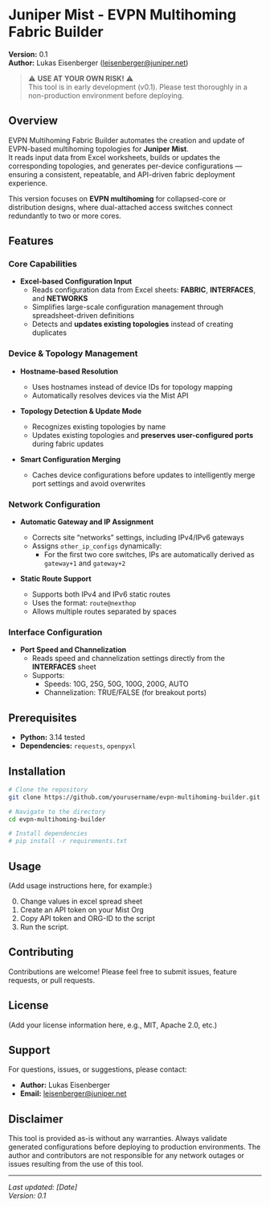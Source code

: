 # Juniper Mist - EVPN Multihoming Fabric Builder

**Version:** 0.1  
**Author:** Lukas Eisenberger (leisenberger@juniper.net)

> ⚠️ **USE AT YOUR OWN RISK!** ⚠️  
> This tool is in early development (v0.1). Please test thoroughly in a non-production environment before deploying.

## Overview

EVPN Multihoming Fabric Builder automates the creation and update of EVPN-based multihoming topologies for **Juniper Mist**.  
It reads input data from Excel worksheets, builds or updates the corresponding topologies, and generates per-device configurations — ensuring a consistent, repeatable, and API-driven fabric deployment experience.

This version focuses on **EVPN multihoming** for collapsed-core or distribution designs, where dual-attached access switches connect redundantly to two or more cores.

## Features

### Core Capabilities
- **Excel-based Configuration Input**
  - Reads configuration data from Excel sheets: **FABRIC**, **INTERFACES**, and **NETWORKS**
  - Simplifies large-scale configuration management through spreadsheet-driven definitions
  - Detects and **updates existing topologies** instead of creating duplicates

### Device & Topology Management
- **Hostname-based Resolution**
  - Uses hostnames instead of device IDs for topology mapping  
  - Automatically resolves devices via the Mist API

- **Topology Detection & Update Mode**
  - Recognizes existing topologies by name  
  - Updates existing topologies and **preserves user-configured ports** during fabric updates

- **Smart Configuration Merging**
  - Caches device configurations before updates to intelligently merge port settings and avoid overwrites

### Network Configuration
- **Automatic Gateway and IP Assignment**
  - Corrects site “networks” settings, including IPv4/IPv6 gateways  
  - Assigns `other_ip_configs` dynamically:
    - For the first two core switches, IPs are automatically derived as `gateway+1` and `gateway+2`

- **Static Route Support**
  - Supports both IPv4 and IPv6 static routes  
  - Uses the format: `route@nexthop`
  - Allows multiple routes separated by spaces

### Interface Configuration
- **Port Speed and Channelization**
  - Reads speed and channelization settings directly from the **INTERFACES** sheet  
  - Supports:
    - Speeds: 10G, 25G, 50G, 100G, 200G, AUTO  
    - Channelization: TRUE/FALSE (for breakout ports)

## Prerequisites
- **Python:** 3.14 tested  
- **Dependencies:** `requests`, `openpyxl`

## Installation

```bash
# Clone the repository
git clone https://github.com/yourusername/evpn-multihoming-builder.git

# Navigate to the directory
cd evpn-multihoming-builder

# Install dependencies
# pip install -r requirements.txt

```
## Usage

(Add usage instructions here, for example:)

0. Change values in excel spread sheet
1. Create an API token on your Mist Org
2. Copy API token and ORG-ID to the script
3. Run the script.

## Contributing

Contributions are welcome! Please feel free to submit issues, feature requests, or pull requests.

## License

(Add your license information here, e.g., MIT, Apache 2.0, etc.)

## Support

For questions, issues, or suggestions, please contact:
- **Author:** Lukas Eisenberger
- **Email:** leisenberger@juniper.net

## Disclaimer

This tool is provided as-is without any warranties. Always validate generated configurations before deploying to production environments. The author and contributors are not responsible for any network outages or issues resulting from the use of this tool.

---

*Last updated: [Date]*  
*Version: 0.1*
